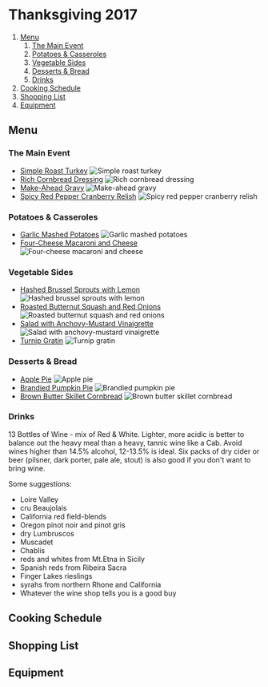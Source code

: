 # Thanksgiving 2017

1. [Menu](#menu)
    1. [The Main Event](#the-main-event)
    1. [Potatoes & Casseroles](#potatoes-&amp;-casseroles)
    1. [Vegetable Sides](#vegetable-sides)
    1. [Desserts & Bread](#desserts-&amp;-bread)
    1. [Drinks](#drinks)
1. [Cooking Schedule](#cooking-schedule)
1. [Shopping List](#shopping-list)
1. [Equipment](#equipment)

## Menu

### The Main Event

- [Simple Roast Turkey](https://cooking.nytimes.com/recipes/1015474-simple-roast-turkey) ![Simple roast turkey](https://static01.nyt.com/images/2014/04/08/dining/unturkey-still/unturkey-still-videoSixteenByNine540.jpg)
- [Rich Cornbread Dressing](https://cooking.nytimes.com/recipes/418-rich-cornbread-dressing) ![Rich cornbread dressing](https://static01.nyt.com/images/2015/10/16/dining/16COOKING-CORNBREADDRESSING/16COOKING-CORNBREADDRESSING-articleLarge.jpg)
- [Make-Ahead Gravy](https://cooking.nytimes.com/recipes/1015197-make-ahead-gravy) ![Make-ahead gravy](https://static01.nyt.com/images/2013/11/08/dining/08makeaheadgravy/08makeaheadgravy-mediumThreeByTwo440-v3.jpg)
- [Spicy Red Pepper Cranberry Relish](https://cooking.nytimes.com/recipes/1015348-spicy-red-pepper-cranberry-relish) ![Spicy red pepper cranberry relish](https://static01.nyt.com/images/2013/11/08/dining/08spicyredpeppercranberry/08spicyredpeppercranberry-articleLarge.jpg)

### Potatoes &amp; Casseroles

- [Garlic Mashed Potatoes](https://cooking.nytimes.com/recipes/4288-garlic-mashed-potatoes) ![Garlic mashed potatoes](https://static01.nyt.com/images/2015/10/15/dining/15COOKING-MASHEDPOTATOES2/15COOKING-MASHEDPOTATOES2-articleLarge.jpg)
- [Four-Cheese Macaroni and Cheese](https://cooking.nytimes.com/recipes/1014635-four-cheese-macaroni-and-cheese) ![Four-cheese macaroni and cheese](https://static01.nyt.com/images/2013/03/27/dining/27APPE/27APPE-articleLarge.jpg)

### Vegetable Sides

- [Hashed Brussel Sprouts with Lemon](https://cooking.nytimes.com/recipes/453-hashed-brussels-sprouts-with-lemon) ![Hashed brussel sprouts with lemon](https://static01.nyt.com/images/2015/03/18/dining/hashed-brussel-sprouts/hashed-brussel-sprouts-mediumThreeByTwo440.jpg)
- [Roasted Butternut Squash and Red Onions](https://cooking.nytimes.com/recipes/1015421-roasted-butternut-squash-and-red-onions) ![Roasted butternut squash and red onions](https://static01.nyt.com/images/2013/11/11/dining/video-thanksgiving-squash/video-thanksgiving-squash-articleLarge.jpg)
- [Salad with Anchovy-Mustard Vinaigrette](https://cooking.nytimes.com/recipes/1015839-salad-with-anchovy-mustard-vinaigrette) ![Salad with anchovy-mustard vinaigrette](https://static01.nyt.com/images/2013/12/18/dining/20131218-APPE-slide-N1AO/20131218-APPE-slide-N1AO-articleLarge.jpg)
- [Turnip Gratin](https://cooking.nytimes.com/recipes/12252-turnip-gratin) ![Turnip gratin](https://static01.nyt.com/images/2012/01/03/science/06recipehealth/06recipehealth-articleLarge-v2.jpg)

### Desserts &amp; Bread

- [Apple Pie](https://cooking.nytimes.com/recipes/12320-apple-pie) ![Apple pie](https://static01.nyt.com/images/2012/02/19/magazine/19eat_span/19eat_span-articleLarge-v2.jpg)
- [Brandied Pumpkin Pie](https://cooking.nytimes.com/recipes/1015413-brandied-pumpkin-pie) ![Brandied pumpkin pie](https://static01.nyt.com/images/2014/11/11/multimedia/clark-brandied-pumpkin/clark-brandied-pumpkin-mediumThreeByTwo440.jpg)
- [Brown Butter Skillet Cornbread](https://cooking.nytimes.com/recipes/1016965-brown-butter-skillet-cornbread) ![Brown butter skillet cornbread](https://static01.nyt.com/images/2014/11/05/multimedia/clark-maple-cornbread/clark-maple-cornbread-mediumThreeByTwo440.jpg)

### Drinks

13 Bottles of Wine - mix of Red & White. Lighter, more acidic is better to balance out the heavy meal than a heavy, tannic wine like a Cab. Avoid wines higher than 14.5% alcohol, 12-13.5% is ideal. Six packs of dry cider or beer (pilsner, dark porter, pale ale, stout) is also good if you don't want to bring wine.

Some suggestions:

- Loire Valley
- cru Beaujolais
- California red field-blends
- Oregon pinot noir and pinot gris
- dry Lumbruscos
- Muscadet
- Chablis
- reds and whites from Mt.Etna in Sicily
- Spanish reds from Ribeira Sacra
- Finger Lakes rieslings
- syrahs from northern Rhone and California
- Whatever the wine shop tells you is a good buy

## Cooking Schedule

## Shopping List

## Equipment

